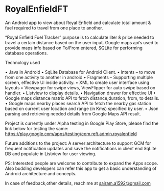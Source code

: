 # RoyalEnfieldFT
An Android app to view about Royal Enfield and calculate total amount &amp; fuel required to travel from one place to another.

“Royal Enfield Fuel Tracker” purpose is to calculate liter & price needed to travel a certain distance based on the user input. 
Google maps api’s used to provide maps info based on To/From entered, SQLite for performing database operations.
         
Technology used

•	Java in Android
•	SqLite Database for Android Client.
•	Intents – to move from one activity to another in android
•	Fragments – Supporting multiple screen, effective UI inside activity. 
•	XML to create user interface using layouts
•	Viewpager for swipe views, ViewFlipper for auto swipe based on handler.
•	Listview to display details.
•	Navigation drawer for effective UI
•	Google maps distance matrix API to fetch distance,duration, from, to details.
•	Google maps nearby places search API to fetch the nearby gas station based on current user location and range (in Kms) specified by user.
•	Json parsing and retrieving needed details from Google Maps API result. 

Project is currently under Alpha testing in Google Play Store, please find the link below for testing the same:
https://play.google.com/apps/testing/com.reft.admin.royalenfield

Future additions to the project: 
A server architecture to support GCM for frequent notification updates and save the notifications in client end SqLite DB and populate in Listview for user viewing.

PS: Interested people are welcome to contribute to expand the Apps scope.
Also budding developers can refer this app to get a basic understanding of Android architecture and concepts.

In case of feedback,other details, reach me at sairam.a1592@gmail.com
